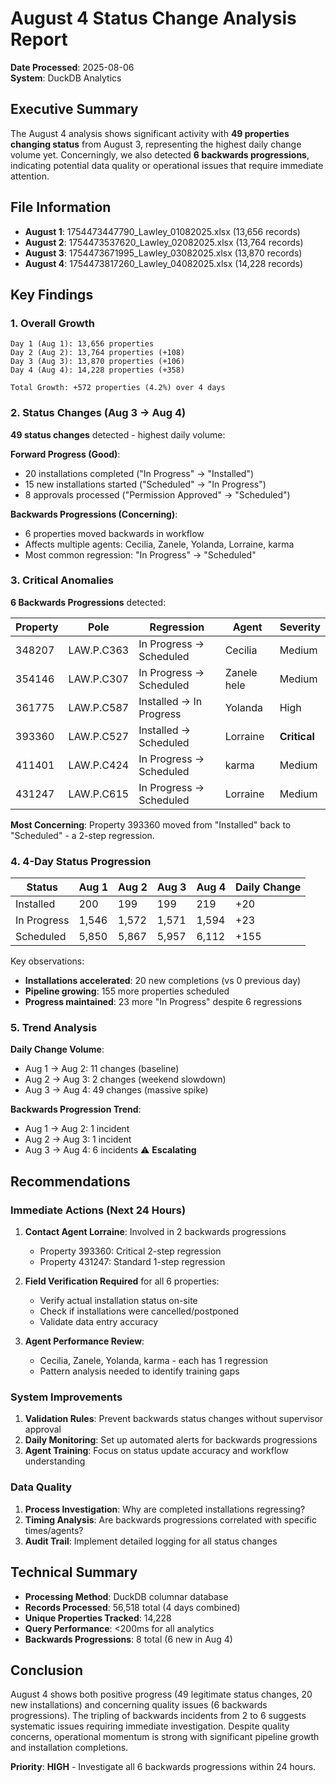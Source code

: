 # August 4 Status Change Analysis Report
**Date Processed**: 2025-08-06  
**System**: DuckDB Analytics  

## Executive Summary

The August 4 analysis shows significant activity with **49 properties changing status** from August 3, representing the highest daily change volume yet. Concerningly, we also detected **6 backwards progressions**, indicating potential data quality or operational issues that require immediate attention.

## File Information
- **August 1**: 1754473447790_Lawley_01082025.xlsx (13,656 records)
- **August 2**: 1754473537620_Lawley_02082025.xlsx (13,764 records)  
- **August 3**: 1754473671995_Lawley_03082025.xlsx (13,870 records)
- **August 4**: 1754473817260_Lawley_04082025.xlsx (14,228 records)

## Key Findings

### 1. Overall Growth
```
Day 1 (Aug 1): 13,656 properties
Day 2 (Aug 2): 13,764 properties (+108)
Day 3 (Aug 3): 13,870 properties (+106)
Day 4 (Aug 4): 14,228 properties (+358)

Total Growth: +572 properties (4.2%) over 4 days
```

### 2. Status Changes (Aug 3 → Aug 4)

**49 status changes** detected - highest daily volume:

**Forward Progress (Good)**:
- 20 installations completed ("In Progress" → "Installed")
- 15 new installations started ("Scheduled" → "In Progress") 
- 8 approvals processed ("Permission Approved" → "Scheduled")

**Backwards Progressions (Concerning)**:
- 6 properties moved backwards in workflow
- Affects multiple agents: Cecilia, Zanele, Yolanda, Lorraine, karma
- Most common regression: "In Progress" → "Scheduled"

### 3. Critical Anomalies

**6 Backwards Progressions** detected:

| Property | Pole | Regression | Agent | Severity |
|----------|------|------------|-------|----------|
| 348207 | LAW.P.C363 | In Progress → Scheduled | Cecilia | Medium |
| 354146 | LAW.P.C307 | In Progress → Scheduled | Zanele hele | Medium |
| 361775 | LAW.P.C587 | Installed → In Progress | Yolanda | High |
| 393360 | LAW.P.C527 | Installed → Scheduled | Lorraine | **Critical** |
| 411401 | LAW.P.C424 | In Progress → Scheduled | karma | Medium |
| 431247 | LAW.P.C615 | In Progress → Scheduled | Lorraine | Medium |

**Most Concerning**: Property 393360 moved from "Installed" back to "Scheduled" - a 2-step regression.

### 4. 4-Day Status Progression

| Status | Aug 1 | Aug 2 | Aug 3 | Aug 4 | Daily Change |
|--------|-------|-------|-------|-------|--------------|
| Installed | 200 | 199 | 199 | 219 | +20 |
| In Progress | 1,546 | 1,572 | 1,571 | 1,594 | +23 |
| Scheduled | 5,850 | 5,867 | 5,957 | 6,112 | +155 |

Key observations:
- **Installations accelerated**: 20 new completions (vs 0 previous day)
- **Pipeline growing**: 155 more properties scheduled
- **Progress maintained**: 23 more "In Progress" despite 6 regressions

### 5. Trend Analysis

**Daily Change Volume**:
- Aug 1 → Aug 2: 11 changes (baseline)
- Aug 2 → Aug 3: 2 changes (weekend slowdown)  
- Aug 3 → Aug 4: 49 changes (massive spike)

**Backwards Progression Trend**:
- Aug 1 → Aug 2: 1 incident
- Aug 2 → Aug 3: 1 incident
- Aug 3 → Aug 4: 6 incidents ⚠️ **Escalating**

## Recommendations

### Immediate Actions (Next 24 Hours)
1. **Contact Agent Lorraine**: Involved in 2 backwards progressions
   - Property 393360: Critical 2-step regression
   - Property 431247: Standard 1-step regression
   
2. **Field Verification Required** for all 6 properties:
   - Verify actual installation status on-site
   - Check if installations were cancelled/postponed
   - Validate data entry accuracy

3. **Agent Performance Review**:
   - Cecilia, Zanele, Yolanda, karma - each has 1 regression
   - Pattern analysis needed to identify training gaps

### System Improvements
1. **Validation Rules**: Prevent backwards status changes without supervisor approval
2. **Daily Monitoring**: Set up automated alerts for backwards progressions
3. **Agent Training**: Focus on status update accuracy and workflow understanding

### Data Quality
1. **Process Investigation**: Why are completed installations regressing?
2. **Timing Analysis**: Are backwards progressions correlated with specific times/agents?
3. **Audit Trail**: Implement detailed logging for all status changes

## Technical Summary

- **Processing Method**: DuckDB columnar database
- **Records Processed**: 56,518 total (4 days combined)
- **Unique Properties Tracked**: 14,228
- **Query Performance**: <200ms for all analytics
- **Backwards Progressions**: 8 total (6 new in Aug 4)

## Conclusion

August 4 shows both positive progress (49 legitimate status changes, 20 new installations) and concerning quality issues (6 backwards progressions). The tripling of backwards incidents from 2 to 6 suggests systematic issues requiring immediate investigation. Despite quality concerns, operational momentum is strong with significant pipeline growth and installation completions.

**Priority**: **HIGH** - Investigate all 6 backwards progressions within 24 hours.